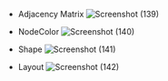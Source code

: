 - Adjacency Matrix
![Screenshot (139)](https://github.com/user-attachments/assets/bce04c29-48b8-40e1-bd88-1cc63421b34a)

- NodeColor
![Screenshot (140)](https://github.com/user-attachments/assets/df5e7604-ac94-4ad1-97e9-178140b931b2)

- Shape
![Screenshot (141)](https://github.com/user-attachments/assets/a830ccb3-932e-4faf-8e7d-82db333024ed)

- Layout
![Screenshot (142)](https://github.com/user-attachments/assets/9363624b-72d3-40b3-ae61-f2d65bc444f4)
